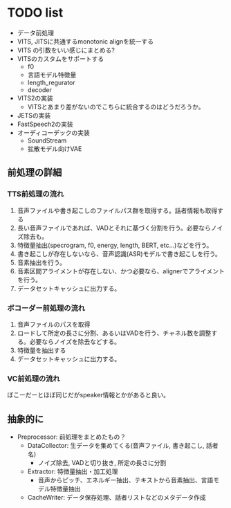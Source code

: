 # TODO list
- データ前処理
- VITS, JITSに共通するmonotonic alignを統一する
- VITS の引数をいい感じにまとめる?
- VITSのカスタムをサポートする
    - f0
    - 言語モデル特徴量
    - length_regurator
    - decoder
- VITS2の実装
    - VITSとあまり差がないのでこちらに統合するのはどうだろうか。
- JETSの実装
- FastSpeech2の実装
- オーディコーデックの実装
    - SoundStream
    - 拡散モデル向けVAE


## 前処理の詳細
### TTS前処理の流れ
1. 音声ファイルや書き起こしのファイルパス群を取得する。話者情報も取得する
2. 長い音声ファイルであれば、VADとそれに基づく分割を行う。必要ならノイズ除去も。
3. 特徴量抽出(specrogram, f0, energy, length, BERT, etc...)などを行う。
4. 書き起こしが存在しないなら、音声認識(ASR)モデルで書き起こしを行う。
5. 音素抽出を行う。
6. 音素区間アライメントが存在しない、かつ必要なら、alignerでアライメントを行う。
7. データセットキャッシュに出力する。

### ボコーダー前処理の流れ
1. 音声ファイルのパスを取得
2. ロードして所定の長さに分割、あるいはVADを行う、チャネル数を調整する。必要ならノイズを除去などする。
3. 特徴量を抽出する
4. データセットキャッシュに出力する。

### VC前処理の流れ
ぼこーだーとほぼ同じだがspeaker情報とかがあると良い。

## 抽象的に
- Preprocessor: 前処理をまとめたもの？
    - DataCollector: 生データを集めてくる(音声ファイル, 書き起こし, 話者名)
        - ノイズ除去, VADと切り抜き, 所定の長さに分割
    - Extractor: 特徴量抽出・加工処理
        - 音声からピッチ、エネルギー抽出、テキストから音素抽出、言語モデル特徴量抽出
    - CacheWriter: データ保存処理、話者リストなどのメタデータ作成